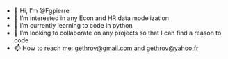 - 👋 Hi, I’m @Fgpierre
- 👀 I’m interested in any Econ and HR data modelization
- 🌱 I’m currently learning to code in python
- 💞️ I’m looking to collaborate on any projects so that I can find a reason to code
- 📫 How to reach me: gethrov@gmail.com and gethrov@yahoo.fr

<!---
Fgpierre/Fgpierre is a ✨ special ✨ repository because its `README.md` (this file) appears on your GitHub profile.
You can click the Preview link to take a look at your changes.
--->
